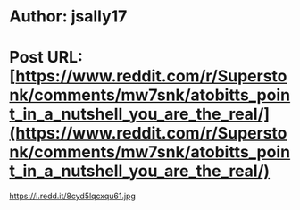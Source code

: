 # Author: jsally17
# Post URL: [https://www.reddit.com/r/Superstonk/comments/mw7snk/atobitts_point_in_a_nutshell_you_are_the_real/](https://www.reddit.com/r/Superstonk/comments/mw7snk/atobitts_point_in_a_nutshell_you_are_the_real/)


https://i.redd.it/8cyd5lqcxqu61.jpg